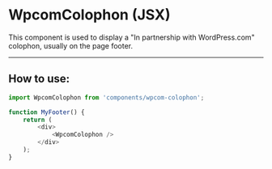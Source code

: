 # WpcomColophon (JSX)

This component is used to display a "In partnership with WordPress.com" colophon, usually on the page footer.

---

## How to use:

```js
import WpcomColophon from 'components/wpcom-colophon';

function MyFooter() {
	return (
		<div>
			<WpcomColophon />
		</div>
	);
}
```
